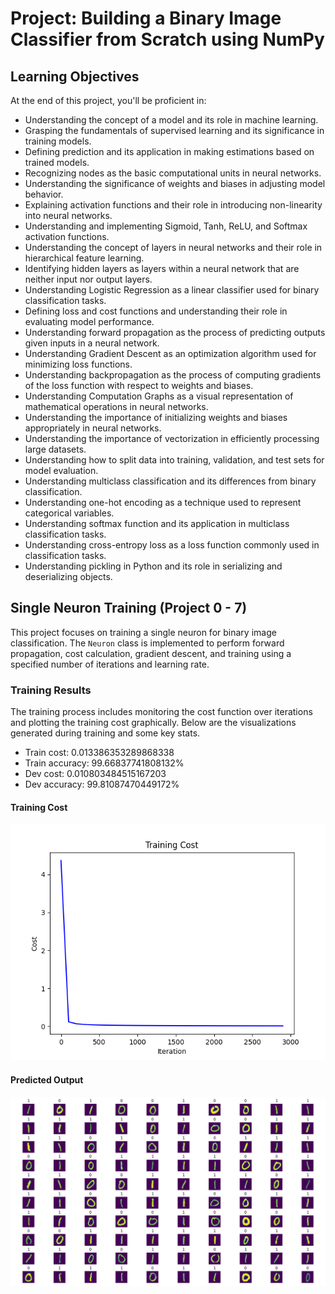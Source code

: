 # Project: Building a Binary Image Classifier from Scratch using NumPy
## Learning Objectives
At the end of this project, you'll be proficient in:

- Understanding the concept of a model and its role in machine learning.
- Grasping the fundamentals of supervised learning and its significance in training models.
- Defining prediction and its application in making estimations based on trained models.
- Recognizing nodes as the basic computational units in neural networks.
- Understanding the significance of weights and biases in adjusting model behavior.
- Explaining activation functions and their role in introducing non-linearity into neural networks.
- Understanding and implementing Sigmoid, Tanh, ReLU, and Softmax activation functions.
- Understanding the concept of layers in neural networks and their role in hierarchical feature learning.
- Identifying hidden layers as layers within a neural network that are neither input nor output layers.
- Understanding Logistic Regression as a linear classifier used for binary classification tasks.
- Defining loss and cost functions and understanding their role in evaluating model performance.
- Understanding forward propagation as the process of predicting outputs given inputs in a neural network.
- Understanding Gradient Descent as an optimization algorithm used for minimizing loss functions.
- Understanding backpropagation as the process of computing gradients of the loss function with respect to weights and biases.
- Understanding Computation Graphs as a visual representation of mathematical operations in neural networks.
- Understanding the importance of initializing weights and biases appropriately in neural networks.
- Understanding the importance of vectorization in efficiently processing large datasets.
- Understanding how to split data into training, validation, and test sets for model evaluation.
- Understanding multiclass classification and its differences from binary classification.
- Understanding one-hot encoding as a technique used to represent categorical variables.
- Understanding softmax function and its application in multiclass classification tasks.
- Understanding cross-entropy loss as a loss function commonly used in classification tasks.
- Understanding pickling in Python and its role in serializing and deserializing objects.

## Single Neuron Training (Project 0 - 7)
This project focuses on training a single neuron for binary image classification. The `Neuron` class is implemented to perform forward propagation, cost calculation, gradient descent, and training using a specified number of iterations and learning rate.

### Training Results
The training process includes monitoring the cost function over iterations and plotting the training cost graphically. Below are the visualizations generated during training and some key stats.

- Train cost: 0.013386353289868338
- Train accuracy: 99.66837741808132%
- Dev cost: 0.010803484515167203
- Dev accuracy: 99.81087470449172%

#### Training Cost
![Training Cost](img/Neuron_training_cost.png)

#### Predicted Output
![Predicted Output](img/predicted_output.png)